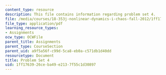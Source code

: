 ```yaml
---
content_type: resource
description: This file contains information regarding problem set 4.
file: /media/courses/18-353j-nonlinear-dynamics-i-chaos-fall-2012/1ff1763926ceba49e2137f55c1d30897_MIT18_353JF12_pset4.pdf
file_type: application/pdf
learning_resource_types:
- Assignments
ocw_type: OCWFile
parent_title: Assignments
parent_type: CourseSection
parent_uid: a9f5a56f-c99d-5ca8-eb0a-c571db1d40dd
resourcetype: Document
title: Problem Set 4
uid: 1ff17639-26ce-ba49-e213-7f55c1d30897
---
```

